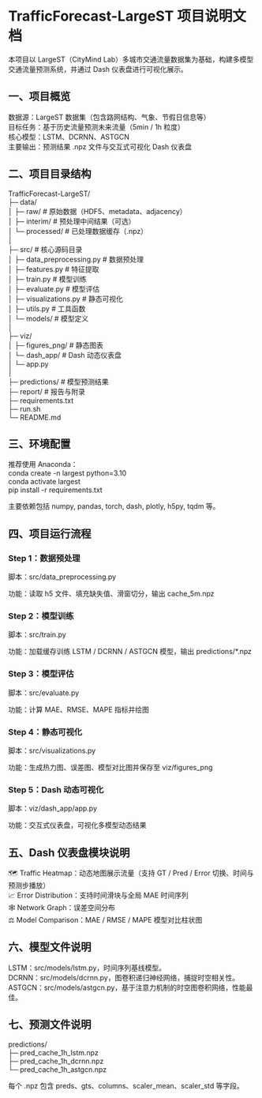 # TrafficForecast-LargeST 项目说明文档

本项目以 LargeST（CityMind Lab）多城市交通流量数据集为基础，构建多模型交通流量预测系统，并通过 Dash 仪表盘进行可视化展示。

## 一、项目概览

  
数据源：LargeST 数据集（包含路网结构、气象、节假日信息等）  
目标任务：基于历史流量预测未来流量（5min / 1h 粒度）  
核心模型：LSTM、DCRNN、ASTGCN  
主要输出：预测结果 .npz 文件与交互式可视化 Dash 仪表盘  

## 二、项目目录结构

  
TrafficForecast-LargeST/  
├─ data/  
│ ├─ raw/ # 原始数据（HDF5、metadata、adjacency）  
│ ├─ interim/ # 预处理中间结果（可选）  
│ └─ processed/ # 已处理数据缓存（.npz）  
│  
├─ src/ # 核心源码目录  
│ ├─ data_preprocessing.py # 数据预处理  
│ ├─ features.py # 特征提取  
│ ├─ train.py # 模型训练  
│ ├─ evaluate.py # 模型评估  
│ ├─ visualizations.py # 静态可视化  
│ ├─ utils.py # 工具函数  
│ └─ models/ # 模型定义  
│  
├─ viz/  
│ ├─ figures_png/ # 静态图表  
│ └─ dash_app/ # Dash 动态仪表盘  
│ └─ app.py  
│  
├─ predictions/ # 模型预测结果  
├─ report/ # 报告与附录  
├─ requirements.txt  
├─ run.sh  
└─ README.md  

## 三、环境配置

  
推荐使用 Anaconda：  
conda create -n largest python=3.10  
conda activate largest  
pip install -r requirements.txt  

主要依赖包括 numpy, pandas, torch, dash, plotly, h5py, tqdm 等。

## 四、项目运行流程

### Step 1：数据预处理

脚本：src/data_preprocessing.py

功能：读取 h5 文件、填充缺失值、滑窗切分，输出 cache_5m.npz

### Step 2：模型训练

脚本：src/train.py

功能：加载缓存训练 LSTM / DCRNN / ASTGCN 模型，输出 predictions/\*.npz

### Step 3：模型评估

脚本：src/evaluate.py

功能：计算 MAE、RMSE、MAPE 指标并绘图

### Step 4：静态可视化

脚本：src/visualizations.py

功能：生成热力图、误差图、模型对比图并保存至 viz/figures_png

### Step 5：Dash 动态可视化

脚本：viz/dash_app/app.py

功能：交互式仪表盘，可视化多模型动态结果

## 五、Dash 仪表盘模块说明

  
🗺 Traffic Heatmap：动态地图展示流量（支持 GT / Pred / Error 切换、时间与预测步播放）  
📈 Error Distribution：支持时间滑块与全局 MAE 时间序列  
🕸 Network Graph：误差空间分布  
⚖ Model Comparison：MAE / RMSE / MAPE 模型对比柱状图  

## 六、模型文件说明

  
LSTM：src/models/lstm.py，时间序列基线模型。  
DCRNN：src/models/dcrnn.py，图卷积递归神经网络，捕捉时空相关性。  
ASTGCN：src/models/astgcn.py，基于注意力机制的时空图卷积网络，性能最佳。  

## 七、预测文件说明

  
predictions/  
├─ pred_cache_1h_lstm.npz  
├─ pred_cache_1h_dcrnn.npz  
└─ pred_cache_1h_astgcn.npz  

每个 .npz 包含 preds、gts、columns、scaler_mean、scaler_std 等字段。

